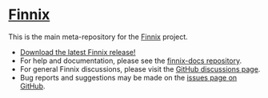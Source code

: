 # [Finnix](https://www.finnix.org/)

This is the main meta-repository for the [Finnix](https://www.finnix.org/) project.

* [Download the latest Finnix release!](https://www.finnix.org/)
* For help and documentation, please see the [finnix-docs repository](https://github.com/finnix/finnix-docs).
* For general Finnix discussions, please visit the [GitHub discussions page](https://github.com/finnix/finnix/discussions).
* Bug reports and suggestions may be made on the [issues page on GitHub](https://github.com/finnix/finnix/issues).